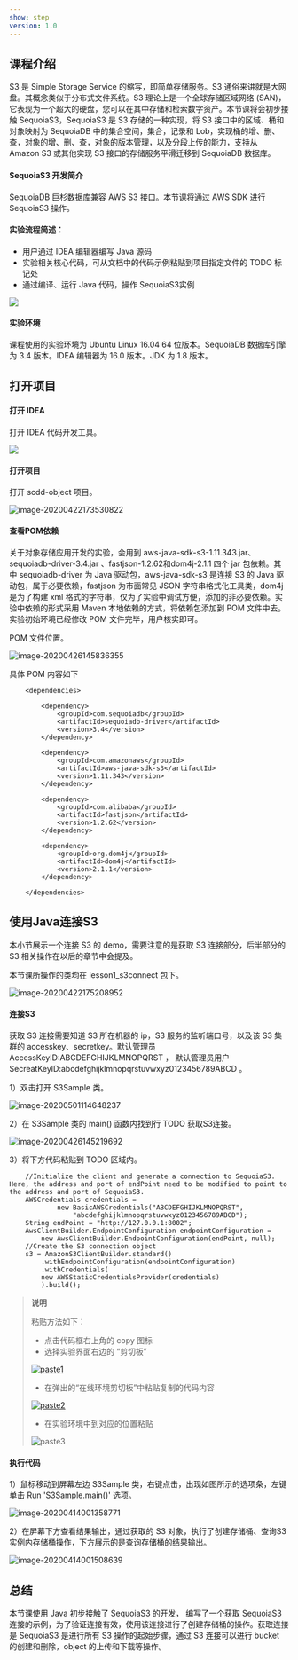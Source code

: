 ```yaml
---
show: step
version: 1.0 
---
```


## 课程介绍

S3 是 Simple Storage Service 的缩写，即简单存储服务。S3 通俗来讲就是大网盘。其概念类似于分布式文件系统。S3 理论上是一个全球存储区域网络 (SAN)，它表现为一个超大的硬盘，您可以在其中存储和检索数字资产。本节课将会初步接触 SequoiaS3，SequoiaS3 是 S3 存储的一种实现，将 S3 接口中的区域、桶和对象映射为 SequoiaDB 中的集合空间，集合，记录和 Lob，实现桶的增、删、查，对象的增、删、查，对象的版本管理，以及分段上传的能力，支持从 Amazon S3 或其他实现 S3 接口的存储服务平滑迁移到 SequoiaDB 数据库。 

#### SequoiaS3 开发简介

SequoiaDB 巨杉数据库兼容 AWS S3 接口。本节课将通过 AWS SDK 进行 SequoiaS3 操作。

#### 实验流程简述：

- 用户通过 IDEA 编辑器编写 Java 源码
- 实验相关核心代码，可从文档中的代码示例粘贴到项目指定文件的 TODO 标记处
- 通过编译、运行 Java 代码，操作 SequoiaS3实例

![](https://doc.shiyanlou.com/courses/1736/1207281/7b1731fc121e3b460dcd9841eb0218a6-0)

#### 实验环境

课程使用的实验环境为 Ubuntu Linux 16.04 64 位版本。SequoiaDB 数据库引擎为 3.4 版本。IDEA 编辑器为 16.0 版本。JDK 为 1.8 版本。

## 打开项目

#### 打开 IDEA

打开 IDEA 代码开发工具。

![](https://doc.shiyanlou.com/courses/1736/1207281/06650396616c742995bb63fcf933fac5-0)

#### 打开项目

打开 scdd-object 项目。

![image-20200422173530822](https://doc.shiyanlou.com/courses/1737/1207281/210d468fce9678c0a433d10690241553-0)

#### 查看POM依赖

关于对象存储应用开发的实验，会用到 aws-java-sdk-s3-1.11.343.jar、sequoiadb-driver-3.4.jar 、fastjson-1.2.62和dom4j-2.1.1 四个 jar 包依赖。其中 sequoiadb-driver 为 Java 驱动包，aws-java-sdk-s3 是连接 S3 的 Java 驱动包，属于必要依赖，fastjson 为市面常见 JSON 字符串格式化工具类，dom4j 是为了构建 xml 格式的字符串，仅为了实验中调试方便，添加的非必要依赖。实验中依赖的形式采用 Maven 本地依赖的方式，将依赖包添加到 POM 文件中去。实验初始环境已经修改 POM 文件完毕，用户核实即可。

POM 文件位置。

![image-20200426145836355](https://doc.shiyanlou.com/courses/1737/1207281/a453438b20e7cc19c118fec983c14d79-0)

具体 POM 内容如下

```
    <dependencies>

        <dependency>
            <groupId>com.sequoiadb</groupId>
            <artifactId>sequoiadb-driver</artifactId>
            <version>3.4</version>
        </dependency>

        <dependency>
            <groupId>com.amazonaws</groupId>
            <artifactId>aws-java-sdk-s3</artifactId>
            <version>1.11.343</version>
        </dependency>

        <dependency>
            <groupId>com.alibaba</groupId>
            <artifactId>fastjson</artifactId>
            <version>1.2.62</version>
        </dependency>

        <dependency>
            <groupId>org.dom4j</groupId>
            <artifactId>dom4j</artifactId>
            <version>2.1.1</version>
        </dependency>

    </dependencies>
```

## 使用Java连接S3

本小节展示一个连接 S3 的 demo，需要注意的是获取 S3 连接部分，后半部分的 S3 相关操作在以后的章节中会提及。

本节课所操作的类均在 lesson1_s3connect 包下。

![image-20200422175208952](https://doc.shiyanlou.com/courses/1737/1207281/d4634b9299595460613efd9ae35bac68-0)

#### 连接S3

获取 S3 连接需要知道 S3 所在机器的 ip，S3 服务的监听端口号，以及该 S3 集群的 accesskey、secretkey。默认管理员 AccessKeyID:ABCDEFGHIJKLMNOPQRST ， 默认管理员用户 SecreatKeyID:abcdefghijklmnopqrstuvwxyz0123456789ABCD 。

1）双击打开 S3Sample 类。

![image-20200501114648237](https://doc.shiyanlou.com/courses/1737/1207281/71e136a56901cb87b62052103da47818-0)

2）在 S3Sample 类的 main() 函数内找到行 TODO 获取S3连接。

![image-20200426145219692](https://doc.shiyanlou.com/courses/1737/1207281/d4d88821eebb37d52d9aa9e0f6de8e7c-0)

3）将下方代码粘贴到 TODO 区域内。

```
    //Initialize the client and generate a connection to SequoiaS3. Here, the address and port of endPoint need to be modified to point to the address and port of SequoiaS3.
    AWSCredentials credentials = 
    		new BasicAWSCredentials("ABCDEFGHIJKLMNOPQRST",
    			"abcdefghijklmnopqrstuvwxyz0123456789ABCD");
    String endPoint = "http://127.0.0.1:8002";
    AwsClientBuilder.EndpointConfiguration endpointConfiguration = 
    	new AwsClientBuilder.EndpointConfiguration(endPoint, null);
    //Create the S3 connection object
    s3 = AmazonS3ClientBuilder.standard()
        .withEndpointConfiguration(endpointConfiguration)
        .withCredentials(
        new AWSStaticCredentialsProvider(credentials)
        ).build();
```

> **说明**
>
> 粘贴方法如下：
>
> - 点击代码框右上角的 copy 图标
> - 选择实验界面右边的 “剪切板”
>
> [![paste1](https://camo.githubusercontent.com/b1f39972eaf1e2706d4f42c5f3c2e82154e0566b/68747470733a2f2f646f632e73686979616e6c6f752e636f6d2f636f75727365732f313733382f313230373238312f37373435653733373862373061363061643630373332363266303537363265632d30)](https://camo.githubusercontent.com/b1f39972eaf1e2706d4f42c5f3c2e82154e0566b/68747470733a2f2f646f632e73686979616e6c6f752e636f6d2f636f75727365732f313733382f313230373238312f37373435653733373862373061363061643630373332363266303537363265632d30)
>
> - 在弹出的“在线环境剪切板”中粘贴复制的代码内容
>
> [![paste2](https://camo.githubusercontent.com/68d52f98b7d1a6f0d3d4c0a0f64a4004c796741a/68747470733a2f2f646f632e73686979616e6c6f752e636f6d2f636f75727365732f313733382f313230373238312f36623437373130316665623034623164623733653866383933626133623333342d30)](https://camo.githubusercontent.com/68d52f98b7d1a6f0d3d4c0a0f64a4004c796741a/68747470733a2f2f646f632e73686979616e6c6f752e636f6d2f636f75727365732f313733382f313230373238312f36623437373130316665623034623164623733653866383933626133623333342d30)
>
> - 在实验环境中到对应的位置粘贴
>
> ![paste3](https://doc.shiyanlou.com/courses/1738/1207281/14482e482cde033e4f78cca144abdcee-0)

#### 执行代码

1）鼠标移动到屏幕左边 S3Sample 类，右键点击，出现如图所示的选项条，左键单击 Run 'S3Sample.main()' 选项。

![image-20200414001358771](https://doc.shiyanlou.com/courses/1737/1207281/1f908f0b92b5e9addcf72fe15a990f50-0)

2）在屏幕下方查看结果输出，通过获取的 S3 对象，执行了创建存储桶、查询S3实例内存储桶操作，下方展示的是查询存储桶的结果输出。

![image-20200414001508639](https://doc.shiyanlou.com/courses/1737/1207281/92530ae339a64e6d93dc3dbd65ca8f8b-0)

## 总结

本节课使用 Java 初步接触了 SequoiaS3 的开发， 编写了一个获取 SequoiaS3  连接的示例，为了验证连接有效，使用该连接进行了创建存储桶的操作。获取连接是 SequoiaS3  是进行所有 S3 操作的起始步骤，通过 S3 连接可以进行 bucket 的创建和删除，object 的上传和下载等操作。
